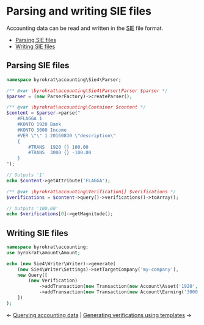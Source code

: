 # Parsing and writing SIE files

Accounting data can be read and written in the [SIE](http://www.sie.se/) file format.

- [Parsing SIE files](#parsing-sie-files)
- [Writing SIE files](#writing-sie-files)

## Parsing SIE files

<!-- @expectOutput "/^1100.00$/" -->
```php
namespace byrokrat\accounting\Sie4\Parser;

/** @var \byrokrat\accounting\Sie4\Parser\Parser $parser */
$parser = (new ParserFactory)->createParser();

/** @var \byrokrat\accounting\Container $content */
$content = $parser->parse("
    #FLAGGA 1
    #KONTO 1920 Bank
    #KONTO 3000 Income
    #VER \"\" 1 20160830 \"description\"
    {
        #TRANS  1920 {} 100.00
        #TRANS  3000 {} -100.00
    }
");

// Outputs '1'
echo $content->getAttribute('FLAGGA');

/** @var \byrokrat\accounting\Verification[] $verifications */
$verifications = $content->query()->verifications()->toArray();

// Outputs '100.00'
echo $verifications[0]->getMagnitude();
```

## Writing SIE files

<!-- @expectOutput "/^\#FLAGGA 0/" -->
```php
namespace byrokrat\accounting;
use byrokrat\amount\Amount;

echo (new Sie4\Writer\Writer)->generate(
    (new Sie4\Writer\Settings)->setTargetCompany('my-company'),
    new Query([
        (new Verification)
            ->addTransaction(new Transaction(new Account\Asset('1920', 'Bank'), new Amount('100')))
            ->addTransaction(new Transaction(new Account\Earning('3000', 'Intänk'), new Amount('-100')))
    ])
);
```

&larr; [Querying accounting data](01-querying.md) | [Generating verifications using templates](03-templates.md) &rarr;

